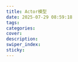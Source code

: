 ```yaml
---
title: Actor模型
date: 2025-07-29 08:59:18
tags:
categories:
cover:
description:
swiper_index:
sticky:
---
```

